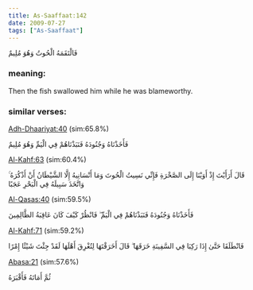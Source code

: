 ```yaml
---
title: As-Saaffaat:142
date: 2009-07-27
tags: ["As-Saaffaat"]
---
```

فَالْتَقَمَهُ الْحُوتُ وَهُوَ مُلِيمٌ
### meaning: 
Then the fish swallowed him while he was blameworthy.
### similar verses: 

[Adh-Dhaariyat:40](/51/40) (sim:65.8%)

فَأَخَذْنَاهُ وَجُنُودَهُ فَنَبَذْنَاهُمْ فِي الْيَمِّ وَهُوَ مُلِيمٌ

[Al-Kahf:63](/18/63) (sim:60.4%)

قَالَ أَرَأَيْتَ إِذْ أَوَيْنَا إِلَى الصَّخْرَةِ فَإِنِّي نَسِيتُ الْحُوتَ وَمَا أَنْسَانِيهُ إِلَّا الشَّيْطَانُ أَنْ أَذْكُرَهُ ۚ وَاتَّخَذَ سَبِيلَهُ فِي الْبَحْرِ عَجَبًا

[Al-Qasas:40](/28/40) (sim:59.5%)

فَأَخَذْنَاهُ وَجُنُودَهُ فَنَبَذْنَاهُمْ فِي الْيَمِّ ۖ فَانْظُرْ كَيْفَ كَانَ عَاقِبَةُ الظَّالِمِينَ

[Al-Kahf:71](/18/71) (sim:59.2%)

فَانْطَلَقَا حَتَّىٰ إِذَا رَكِبَا فِي السَّفِينَةِ خَرَقَهَا ۖ قَالَ أَخَرَقْتَهَا لِتُغْرِقَ أَهْلَهَا لَقَدْ جِئْتَ شَيْئًا إِمْرًا

[Abasa:21](/80/21) (sim:57.6%)

ثُمَّ أَمَاتَهُ فَأَقْبَرَهُ

